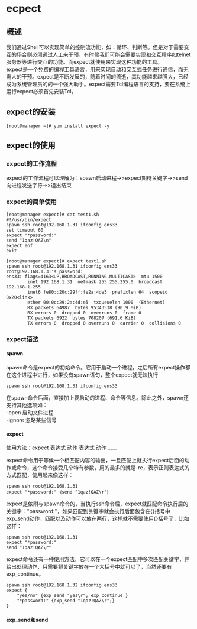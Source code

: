 # ecpect
## 概述
我们通过Shell可以实现简单的控制流功能，如：循环、判断等。但是对于需要交互的场合则必须通过人工来干预，有时候我们可能会需要实现和交互程序如telnet服务器等进行交互的功能。而expect就使用来实现这种功能的工具。  
expect是一个免费的编程工具语言，用来实现自动和交互式任务进行通信，而无需人的干预。expect是不断发展的，随着时间的流逝，其功能越来越强大，已经成为系统管理员的的一个强大助手。expect需要Tcl编程语言的支持，要在系统上运行expect必须首先安装Tcl。  

## expect的安装
```
[root@manager ~]# yum install expect -y
```

## expect的使用
### expect的工作流程
expect的工作流程可以理解为：spawn启动进程->>expect期待关键字->>send向进程发送字符->>退出结束

### expect的简单使用
```
[root@manager expect]# cat test1.sh 
#!/usr/bin/expect
spawn ssh root@192.168.1.31 ifconfig ens33
set timeout 60
expect "*password:"
send "1qaz!QAZ\n"
expect eof
exit

[root@manager expect]# expect test1.sh 
spawn ssh root@192.168.1.31 ifconfig ens33
root@192.168.1.31's password: 
ens33: flags=4163<UP,BROADCAST,RUNNING,MULTICAST>  mtu 1500
        inet 192.168.1.31  netmask 255.255.255.0  broadcast 192.168.1.255
        inet6 fe80::20c:29ff:fe2a:4de5  prefixlen 64  scopeid 0x20<link>
        ether 00:0c:29:2a:4d:e5  txqueuelen 1000  (Ethernet)
        RX packets 64987  bytes 95343538 (90.9 MiB)
        RX errors 0  dropped 0  overruns 0  frame 0
        TX packets 6922  bytes 708207 (691.6 KiB)
        TX errors 0  dropped 0 overruns 0  carrier 0  collisions 0

```

### expect语法
#### spawn
apawn命令是expect的初始命令。它用于启动一个进程，之后所有expect操作都在这个进程中进行，如果没有spawn语句，整个expect就无法执行
```
spawn ssh root@192.168.1.31 ifconfig ens33
```
在spawn命令后面，直接加上要启动的进程、命令等信息。除此之外，spawn还支持其他选项如：  
-open    启动文件进程  
-ignore	忽略某些信号

#### expect
使用方法：expect 表达式 动作 表达式 动作 ......  

expect命令用于等候一个相匹配内容的输出，一旦匹配上就执行expect后面的动作或命令，这个命令接受几个特有参数，用的最多的就是-re，表示正则表达式的方式匹配，使用起来像这样：
```
spawn ssh root@192.168.1.31
expect "*password:" ｛send "1qaz!QAZ\r"｝
```
expect是依附与spawn命令的，当执行ssh命令后，expect就匹配命令执行后的关键字："password:"，如果匹配到关键字就会执行后面包含在{}括号中exp_send动作，匹配以及动作可以放在两行，这样就不需要使用{}括号了，比如这样：
```
spawn ssh root@192.168.1.31
expect "*password:"
send "1qaz!QAZ\r"
```
expect命令还有一种使用方法，它可以在一个expect匹配中多次匹配关键字，并给出处理动作，只需要将关键字放在一个大括号中就可以了，当然还要有exp_continue。
```
spawn ssh root@192.168.1.32 ifconfig ens33
expect {
	"yes/no" {exp_send "yes\r"; exp_continue }
	"*password:" {exp_send "1qaz!QAZ\r";}
}
```

#### exp_send和send

















